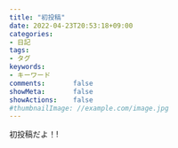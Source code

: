 ```yaml
---
title: "初投稿"
date: 2022-04-23T20:53:18+09:00
categories:
- 日記
tags:
- タグ
keywords:
- キーワード
comments:       false
showMeta:       false
showActions:    false
#thumbnailImage: //example.com/image.jpg
---
```

初投稿だよ！!
